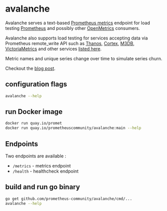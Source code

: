 # avalanche

Avalanche serves a text-based [Prometheus metrics](https://prometheus.io/docs/instrumenting/exposition_formats/) endpoint for load testing [Prometheus](https://prometheus.io/) and possibly other [OpenMetrics](https://github.com/OpenObservability/OpenMetrics) consumers.

Avalanche also supports load testing for services accepting data via Prometheus remote_write API such as [Thanos](https://github.com/improbable-eng/thanos), [Cortex](https://github.com/weaveworks/cortex), [M3DB](https://m3db.github.io/m3/integrations/prometheus/), [VictoriaMetrics](https://github.com/VictoriaMetrics/VictoriaMetrics/) and other services [listed here](https://prometheus.io/docs/operating/integrations/#remote-endpoints-and-storage).

Metric names and unique series change over time to simulate series churn.

Checkout the [blog post](https://blog.freshtracks.io/load-testing-prometheus-metric-ingestion-5b878711711c).

## configuration flags

```bash
avalanche --help
```

## run Docker image

```bash
docker run quay.io/promet
docker run quay.io/prometheuscommunity/avalanche:main --help
```

## Endpoints

Two endpoints are available :
* `/metrics` - metrics endpoint
* `/health` - healthcheck endpoint

## build and run go binary

```bash
go get github.com/prometheus-community/avalanche/cmd/...
avalanche --help
```
